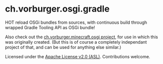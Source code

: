 # ch.vorburger.osgi.gradle

HOT reload OSGi bundles from sources, with continuous build through wrapped Gradle Tooling API as OSGi bundle!

Also check out the [ch.vorburger.minecraft.osgi project](https://github.com/vorburger/ch.vorburger.minecraft.osgi), for use in which this was originally created. (But this is of course a completely independant project of that, and can be used for anything else similar.)

Licensed under the [Apache License v2.0 (ASL)](LICENSE). Contributions welcome.
